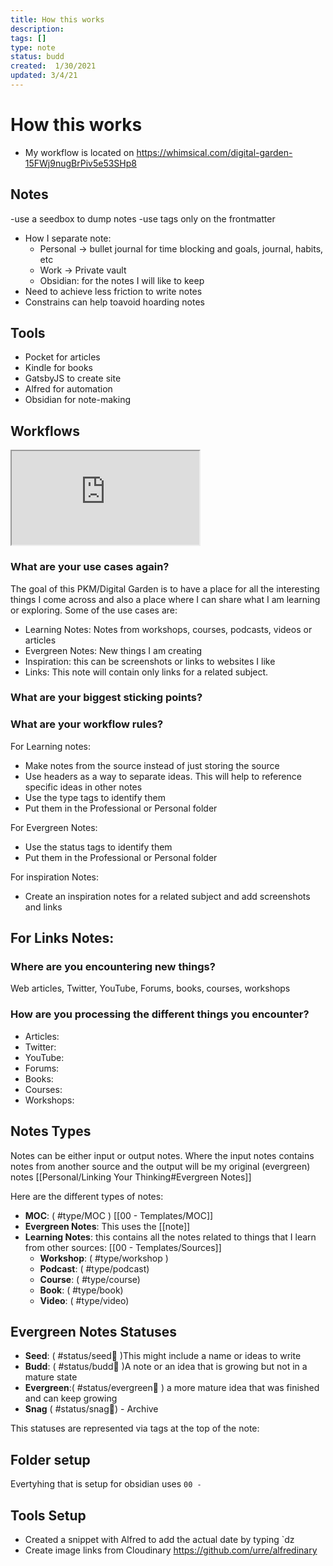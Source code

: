 ```yaml
---
title: How this works
description: 
tags: []  
type: note
status: budd
created:  1/30/2021 
updated: 3/4/21
---
```



#  How this works
- My workflow is located on https://whimsical.com/digital-garden-15FWj9nugBrPiv5e53SHp8

## Notes
-use a seedbox to dump notes
-use tags only on the frontmatter
- How I separate note:
	- Personal -> bullet journal for time blocking and goals, journal, habits, etc
	- Work -> Private vault
	- Obsidian: for the notes I will like to keep
- Need to achieve less friction to write notes
- Constrains can help toavoid hoarding notes
## Tools
- Pocket for articles
- Kindle for books
- GatsbyJS to create site
- Alfred for automation
- Obsidian for note-making

## Workflows

<iframe src="https://whimsical.com/digital-garden-15FWj9nugBrPiv5e53SHp8@2Ux7TurymN39FY8A9s57"></iframe>

### What are your use cases again?

The goal of this PKM/Digital Garden is to have a place for all the interesting things I come across and also a place where I can share what I am learning or exploring.
Some of the use cases are:
- Learning Notes: Notes from workshops, courses, podcasts, videos or articles
- Evergreen Notes: New things I am creating 
- Inspiration: this can be screenshots or links to websites I like
- Links: This note will contain only links for a related subject.

### What are your biggest sticking points?

### What are your workflow rules?
For Learning notes:
- Make notes from the source instead of just storing the source
- Use headers as a way to separate ideas. This will help to reference specific ideas in other notes
- Use the type tags to identify them
- Put them in the Professional or Personal folder

For Evergreen Notes:
- Use the status tags to identify them
- Put them in the Professional or Personal folder

For inspiration Notes:
- Create an inspiration notes for a related subject and add  screenshots and links

For Links Notes:
-


### Where are you encountering new things?
Web articles, Twitter, YouTube, Forums, books, courses, workshops


### How are you processing the different things you encounter?
- Articles:
- Twitter:
- YouTube:
- Forums:
- Books:
- Courses:
- Workshops:

## Notes Types
Notes can be either input or output notes. Where the input notes contains notes from another source and the output will be my original (evergreen) notes [[Personal/Linking Your Thinking#Evergreen Notes]]

Here are the different types of notes:
- **MOC**: ( #type/MOC ) [[00 - Templates/MOC]]
- **Evergreen Notes**: This uses the [[note]]
- **Learning Notes**: this contains all the notes related to things that I learn from other sources:  [[00 - Templates/Sources]]
	- **Workshop**: ( #type/workshop ) 
	- **Podcast**: ( #type/podcast)
	- **Course**: ( #type/course)
	- **Book**: ( #type/book)
	- **Video**: ( #type/video)

## Evergreen Notes Statuses
- **Seed**: ( #status/seed🌱 )This might include a name or ideas to write
- **Budd**: ( #status/budd🌿  )A note or an idea that is growing but not in a mature state
- **Evergreen**:( #status/evergreen🌳  ) a more mature idea that was finished and can keep growing
- **Snag**  ( #status/snag🍂) - Archive

This statuses are represented via tags at the top of the note:
  
## Folder setup
Evertyhing that is setup for obsidian uses `00 - `
## Tools Setup 
- Created a snippet with Alfred to add the actual date by typing `dz
- Create image links from Cloudinary https://github.com/urre/alfredinary